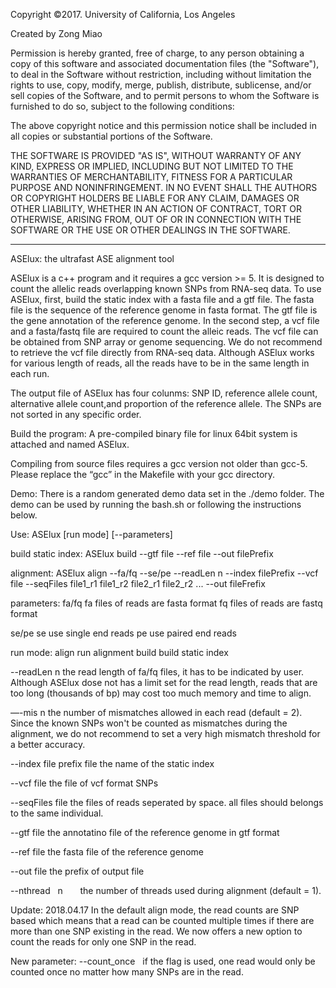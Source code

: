 Copyright ©2017. University of California, Los Angeles

Created by Zong Miao

Permission is hereby granted, free of charge, to any person obtaining a copy
of this software and associated documentation files (the "Software"), to deal
in the Software without restriction, including without limitation the rights
to use, copy, modify, merge, publish, distribute, sublicense, and/or sell
copies of the Software, and to permit persons to whom the Software is
furnished to do so, subject to the following conditions:

The above copyright notice and this permission notice shall be included in all
copies or substantial portions of the Software.

THE SOFTWARE IS PROVIDED "AS IS", WITHOUT WARRANTY OF ANY KIND, EXPRESS OR
IMPLIED, INCLUDING BUT NOT LIMITED TO THE WARRANTIES OF MERCHANTABILITY,
FITNESS FOR A PARTICULAR PURPOSE AND NONINFRINGEMENT. IN NO EVENT SHALL THE
AUTHORS OR COPYRIGHT HOLDERS BE LIABLE FOR ANY CLAIM, DAMAGES OR OTHER
LIABILITY, WHETHER IN AN ACTION OF CONTRACT, TORT OR OTHERWISE, ARISING FROM,
OUT OF OR IN CONNECTION WITH THE SOFTWARE OR THE USE OR OTHER DEALINGS IN THE
SOFTWARE.

--------------------------------------------------------------------------------
ASElux: the ultrafast ASE alignment tool

ASElux is a c++ program and it requires a gcc version >= 5. It is designed to 
count the allelic reads overlapping known SNPs from RNA-seq data. To use ASElux,
first, build the static index with a fasta file and a gtf file. The fasta file 
is the sequence of the reference genome in fasta format. The gtf file is the 
gene annotation of the reference genome. In the second step, a vcf file and a 
fasta/fastq file are required to count the alleic reads. The vcf file can be 
obtained from SNP array or genome sequencing. We do not recommend to retrieve 
the vcf file directly from RNA-seq data. Although ASElux works for various 
length of reads, all the reads have to be in the same length in each run.

The output file of ASElux has four colunms: SNP ID, reference allele count,
alternative allele count,and proportion of the reference allele. The SNPs are 
not sorted in any specific order.

Build the program:
A pre-compiled binary file for linux 64bit system is attached and named ASElux.

Compiling from source files requires a gcc version not older than gcc-5. Please 
replace the “gcc” in the Makefile with your gcc directory.


Demo:
There is a random generated demo data set in the ./demo folder.
The demo can be used by running the bash.sh or following the instructions below.

Use:
ASElux [run mode] [--parameters]

build static index:
ASElux build --gtf file --ref file --out filePrefix

alignment:
ASElux align --fa/fq --se/pe --readLen n --index filePrefix --vcf file 
    --seqFiles file1_r1 file1_r2 file2_r1 file2_r2 ... --out fileFrefix

parameters:
fa/fq
    fa      files of reads are fasta format
    fq      files of reads are fastq format

se/pe
    se      use single end reads
    pe      use paired end reads

run mode:
    align   run alignment
    build   build static index

--readLen
    n       the read length of fa/fq files, it has to be indicated by user.
            Although ASElux dose not has a limit set for the read length, reads 
            that are too long (thousands of bp) may cost too much memory and
            time to align.

—-mis
    n       the number of mismatches allowed in each read (default = 2). Since 
            the known SNPs won't be counted as mismatches during the alignment, 
            we do not recommend to set a very high mismatch threshold for a 
            better accuracy.

--index file prefix
    file    the name of the static index

--vcf
    file    the file of vcf format SNPs

--seqFiles
    file    the files of reads seperated by space. 
            all files should belongs to the same individual.

--gtf
    file    the annotatino file of the reference genome in gtf format

--ref
    file    the fasta file of the reference genome

--out
    file    the prefix of output file
    
--nthread
    n       the number of threads used during alignment (default = 1).

Update: 2018.04.17
In the default align mode, the read counts are SNP based which means that a read
can be counted multiple times if there are more than one SNP existing in the
read. We now offers a new option to count the reads for only one SNP in the read.

New parameter:
--count_once
    if the flag is used, one read would only be counted once no matter how many 
    SNPs are in the read.
